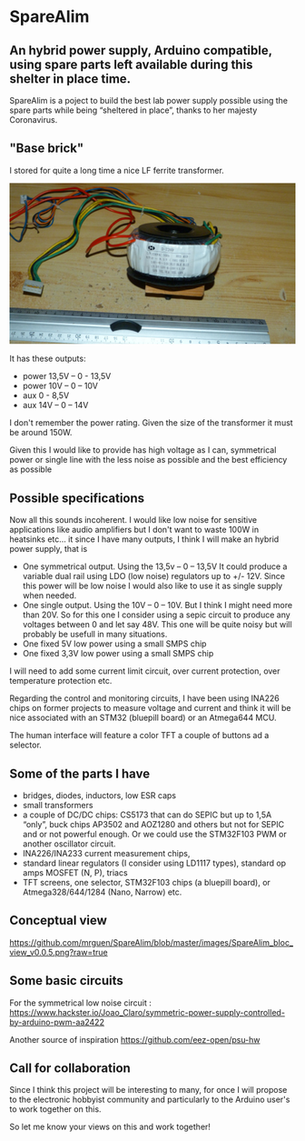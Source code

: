 # SpareAlim #
## An hybrid power supply, Arduino compatible, using spare parts left available during this shelter in place time. ##
SpareAlim is a poject to build the best lab power supply possible using the spare parts while being “sheltered in place”, thanks to her majesty Coronavirus.

## "Base brick" ##
I stored for quite a long time a nice LF ferrite transformer. 

![Alt Text](https://github.com/mrguen/SpareAlim/blob/master/images/Transformer.jpg)

It has these outputs:

* power 13,5V – 0 - 13,5V
* power 10V – 0 – 10V
* aux 0 - 8,5V
* aux 14V – 0 – 14V


I don't remember the power rating. Given the size of the transformer it must be around 150W.

Given this I would like to provide has high voltage as I can, symmetrical power or single line with the less noise as possible  and the best efficiency as possible

## Possible specifications ##
 
Now all this sounds incoherent. I would like low noise for sensitive applications like audio amplifiers but I don't want to waste 100W in heatsinks etc... it since I have many outputs, I think I will make an hybrid power supply, that is

* One symmetrical output. Using the 13,5v – 0 – 13,5V It could produce a variable dual rail using LDO (low noise) regulators up to +/- 12V. Since this power will be low noise I would also like to use it as single supply when needed.
* One single output. Using the 10V – 0 – 10V. But I think I might need more than 20V. So for this one I consider using a sepic circuit to produce any voltages between 0 and let say 48V. This one will be quite noisy but will probably be usefull in many situations.
* One fixed 5V low power using a small SMPS chip
* One fixed 3,3V low power  using a small SMPS chip

I will need to add some current limit circuit, over current protection, over temperature protection etc. 

Regarding the control and monitoring circuits, I have been using INA226 chips on former projects to measure voltage and current and think it will be nice associated with an STM32 (bluepill board) or an Atmega644 MCU.

The human interface will feature a color TFT a couple of buttons ad a selector.

## Some of the parts I have ##
* bridges, diodes, inductors, low ESR caps 
* small transformers
* a couple of DC/DC chips: CS5173 that can do SEPIC but up to 1,5A “only”, buck chips AP3502 and AOZ1280 and others but not for SEPIC and or not powerful enough. Or we could use the STM32F103 PWM or another oscillator circuit.
* INA226/INA233 current measurement chips, 
* standard linear regulators (I consider using LD1117 types), standard op amps MOSFET (N, P), triacs
* TFT screens, one selector, STM32F103 chips (a bluepill board), or Atmega328/644/1284 (Nano, Narrow) etc.

## Conceptual view ##

https://github.com/mrguen/SpareAlim/blob/master/images/SpareAlim_bloc_view_v0.0.5.png?raw=true

## Some basic circuits ##

For the symmetrical low noise circuit :
https://www.hackster.io/Joao_Claro/symmetric-power-supply-controlled-by-arduino-pwm-aa2422 

Another source of inspiration
https://github.com/eez-open/psu-hw

## Call for collaboration ##

Since I think this project will be interesting to many, for once I will propose to the electronic hobbyist community and particularly to the Arduino user's to work together on this.

So let me know your views on this and work together!
